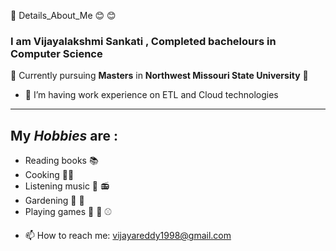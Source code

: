:woman: Details_About_Me :blush: :blush:

### I am Vijayalakshmi Sankati , Completed bachelours in Computer Science
:book: Currently pursuing **Masters** in **Northwest Missouri State University** :book:
- 🔭 I’m having work experience on ETL and Cloud technologies 


---
## My *Hobbies* are :
* Reading books :books:
* Cooking :cook:
* Listening music :musical_note: :radio:
* Gardening :herb: :deciduous_tree:
* Playing games :basketball: :tennis: :baseball:



- 📫 How to reach me:  vijayareddy1998@gmail.com



<!--
**Vijayalakshmi3105/Vijayalakshmi3105** is a ✨ _special_ ✨ repository because its `README.md` (this file) appears on your GitHub profile.

Here are some ideas to get you started:

- 🔭 I’m currently working on ...
- 🌱 I’m currently learning ...
- 👯 I’m looking to collaborate on ...
- 🤔 I’m looking for help with ...
- 💬 Ask me about ...
- 📫 How to reach me: ...
- 😄 Pronouns: ...
- ⚡ Fun fact: ...
-->
